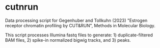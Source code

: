 # cutnrun
Data processing script for Gegenhuber and Tollkuhn (2023) "Estrogen receptor chromatin profiling by CUT&amp;RUN", Methods in Molecular Biology.

This script processes Illumina fastq files to generate: 1) duplicate-filtered BAM files, 2) spike-in normalized bigwig tracks, and 3) peaks.
